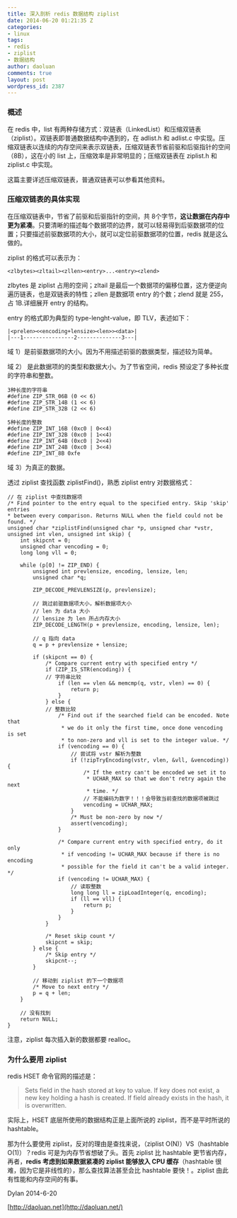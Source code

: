 ```yaml
---
title: 深入剖析 redis 数据结构 ziplist
date: 2014-06-20 01:21:35 Z
categories:
- linux
tags:
- redis
- ziplist
- 数据结构
author: daoluan
comments: true
layout: post
wordpress_id: 2387
---
```


### 概述


在 redis 中，list 有两种存储方式：双链表（LinkedList）和压缩双链表（ziplist）。双链表即普通数据结构中遇到的，在 adlist.h 和 adlist.c 中实现。压缩双链表以连续的内存空间来表示双链表，压缩双链表节省前驱和后驱指针的空间（8B），这在小的 list 上，压缩效率是非常明显的；压缩双链表在 ziplist.h 和 ziplist.c 中实现。

这篇主要详述压缩双链表，普通双链表可以参看其他资料。


### 压缩双链表的具体实现


在压缩双链表中，节省了前驱和后驱指针的空间，共 8个字节，**这让数据在内存中更为紧凑**。只要清晰的描述每个数据项的边界，就可以轻易得到后驱数据项的位置；只要描述前驱数据项的大小，就可以定位前驱数据项的位置，redis 就是这么做的。

ziplist 的格式可以表示为：

    
    <zlbytes><zltail><zllen><entry>...<entry><zlend>


zlbytes 是 ziplist 占用的空间；zltail 是最后一个数据项的偏移位置，这方便逆向遍历链表，也是双链表的特性；zllen 是数据项 entry 的个数；zlend 就是 255，占 1B.详细展开 entry 的结构。

entry 的格式即为典型的 type-lenght-value，即 TLV，表述如下：

    
    |<prelen><<encoding+lensize><len>><data>|
    |---1----------------2--------------3---|


域 1）是前驱数据项的大小。因为不用描述前驱的数据类型，描述较为简单。

域 2） 是此数据项的的类型和数据大小。为了节省空间，redis 预设定了多种长度的字符串和整数。

    
    3种长度的字符串
    #define ZIP_STR_06B (0 << 6)
    #define ZIP_STR_14B (1 << 6)
    #define ZIP_STR_32B (2 << 6)
    
    5种长度的整数
    #define ZIP_INT_16B (0xc0 | 0<<4)
    #define ZIP_INT_32B (0xc0 | 1<<4)
    #define ZIP_INT_64B (0xc0 | 2<<4)
    #define ZIP_INT_24B (0xc0 | 3<<4)
    #define ZIP_INT_8B 0xfe


域 3）为真正的数据。

透过 ziplist 查找函数 ziplistFind()，熟悉 ziplist entry 对数据格式：

    
    // 在 ziplist 中查找数据项
    /* Find pointer to the entry equal to the specified entry. Skip 'skip' entries
    * between every comparison. Returns NULL when the field could not be found. */
    unsigned char *ziplistFind(unsigned char *p, unsigned char *vstr, unsigned int vlen, unsigned int skip) {
        int skipcnt = 0;
        unsigned char vencoding = 0;
        long long vll = 0;
    
        while (p[0] != ZIP_END) {
            unsigned int prevlensize, encoding, lensize, len;
            unsigned char *q;
    
            ZIP_DECODE_PREVLENSIZE(p, prevlensize);
    
            // 跳过前驱数据项大小，解析数据项大小
            // len 为 data 大小
            // lensize 为 len 所占内存大小
            ZIP_DECODE_LENGTH(p + prevlensize, encoding, lensize, len);
    
            // q 指向 data
            q = p + prevlensize + lensize;
    
            if (skipcnt == 0) {
                /* Compare current entry with specified entry */
                if (ZIP_IS_STR(encoding)) {
                // 字符串比较
                    if (len == vlen && memcmp(q, vstr, vlen) == 0) {
                        return p;
                    }
                } else {
                // 整数比较
                    /* Find out if the searched field can be encoded. Note that
                     * we do it only the first time, once done vencoding is set
                     * to non-zero and vll is set to the integer value. */
                    if (vencoding == 0) {
                        // 尝试将 vstr 解析为整数
                        if (!zipTryEncoding(vstr, vlen, &vll, &vencoding)) {
                            /* If the entry can't be encoded we set it to
                             * UCHAR_MAX so that we don't retry again the next
                             * time. */
                            // 不能编码为数字！！！会导致当前查找的数据项被跳过
                            vencoding = UCHAR_MAX;
                        }
                        /* Must be non-zero by now */
                        assert(vencoding);
                    }
    
                    /* Compare current entry with specified entry, do it only
                     * if vencoding != UCHAR_MAX because if there is no encoding
                     * possible for the field it can't be a valid integer. */
                    if (vencoding != UCHAR_MAX) {
                        // 读取整数
                        long long ll = zipLoadInteger(q, encoding);
                        if (ll == vll) {
                            return p;
                        }
                    }
                }
    
                /* Reset skip count */
                skipcnt = skip;
            } else {
                /* Skip entry */
                skipcnt--;
            }
    
            // 移动到 ziplist 的下一个数据项
            /* Move to next entry */
            p = q + len;
        }
    
        // 没有找到
        return NULL;
    }


注意，ziplist 每次插入新的数据都要 realloc。


### 为什么要用 ziplist


redis HSET 命令官网的描述是：


<blockquote>Sets field in the hash stored at key to value. If key does not exist, a new key holding a hash is created. If field already exists in the hash, it is overwritten.</blockquote>


实际上，HSET 底层所使用的数据结构正是上面所说的 ziplist，而不是平时所说的 hashtable。

那为什么要使用 ziplist，反对的理由是查找来说，（ziplist O(N)）VS（hashtable O(1)）？redis 可是为内存节省想破了头。首先 ziplist 比 hashtable 更节省内存，再者，**redis 考虑到如果数据紧凑的 ziplist 能够放入 CPU 缓存**（hashtable 很难，因为它是非线性的），那么查找算法甚至会比 hashtable 要快！。ziplist 由此有性能和内存空间的有事。



Dylan 2014-6-20

[http://daoluan.net](http://daoluan.net/)
